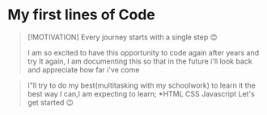 # My first lines of Code

>  [!MOTIVATION]
> Every journey starts with a single step 😊
>
> I am so excited to have this opportunity to code again after years and try It again,
> I am documenting this so that in the future i'll look back and appreciate how far i've come
>

> I"ll try to do my best(multitasking with my schoolwork) to learn it the best way I can,I am expecting to learn;
> *HTML
> CSS
> Javascript
> Let's get started 😉
> 
